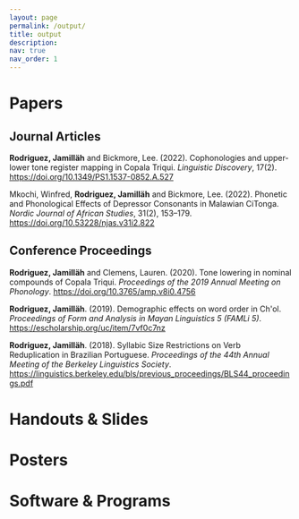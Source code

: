 ```yaml
---
layout: page
permalink: /output/
title: output
description:
nav: true
nav_order: 1
---
```


# Papers
## Journal Articles

<b>Rodriguez, Jamilläh</b> and Bickmore, Lee. (2022). Cophonologies and upper-lower tone register mapping in Copala Triqui. <i>Linguistic Discovery</i>, 17(2). https://doi.org/10.1349/PS1.1537-0852.A.527<br>

Mkochi, Winfred, <b>Rodriguez, Jamilläh</b> and Bickmore, Lee. (2022). Phonetic and Phonological Effects of Depressor Consonants in Malawian CiTonga. <i>Nordic Journal of African Studies</i>, 31(2), 153–179. https://doi.org/10.53228/njas.v31i2.822<br>

## Conference Proceedings

<b>Rodriguez, Jamilläh</b> and Clemens, Lauren. (2020). Tone lowering in nominal compounds of Copala Triqui. <i>Proceedings of the 2019 Annual Meeting on Phonology</i>. https://doi.org/10.3765/amp.v8i0.4756<br>

<b>Rodriguez, Jamilläh</b>. (2019). Demographic effects on word order in Ch'ol. <i>Proceedings of Form and Analysis in Mayan Linguistics 5 (FAMLi 5)</i>. https://escholarship.org/uc/item/7vf0c7nz<br>

<b>Rodriguez, Jamilläh</b>. (2018). Syllabic Size Restrictions on Verb Reduplication in Brazilian Portuguese. <i>Proceedings of the 44th Annual Meeting of the Berkeley Linguistics Society</i>. https://linguistics.berkeley.edu/bls/previous_proceedings/BLS44_proceedings.pdf<br>

# Handouts & Slides

# Posters

# Software & Programs

